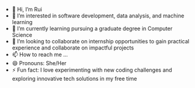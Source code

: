 - 👋 Hi, I’m Rui
- 👀 I’m interested in software development, data analysis, and machine learning
- 🌱 I’m currently learning pursuing a graduate degree in Computer Science 
- 💞️ I’m looking to collaborate on internship opportunities to gain practical experience and collaborate on impactful projects
- 📫 How to reach me ...
- 😄 Pronouns: She/Her
- ⚡ Fun fact: I love experimenting with new coding challenges and exploring innovative tech solutions in my free time

<!---
ruihuang666/ruihuang666 is a ✨ special ✨ repository because its `README.md` (this file) appears on your GitHub profile
You can click the Preview link to take a look at your changes.
--->
